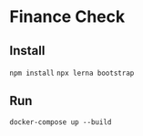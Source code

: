 # Finance Check

## Install

`npm install`
`npx lerna bootstrap`

## Run

`docker-compose up --build`